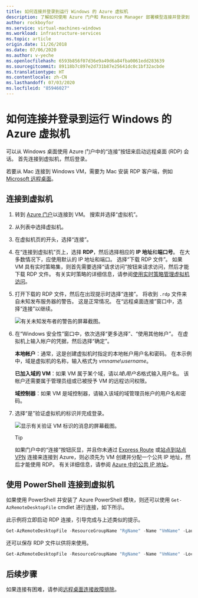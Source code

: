 ```yaml
---
title: 如何连接并登录到运行 Windows 的 Azure 虚拟机
description: 了解如何使用 Azure 门户和 Resource Manager 部署模型连接并登录到 Windows VM。
author: rockboyfor
ms.service: virtual-machines-windows
ms.workload: infrastructure-services
ms.topic: article
origin.date: 11/26/2018
ms.date: 07/06/2020
ms.author: v-yeche
ms.openlocfilehash: 6593b856f07d36e9a49d6a84fba0061edd283639
ms.sourcegitcommit: 89118b7c897e2d731b87e25641dc0c1bf32acbde
ms.translationtype: HT
ms.contentlocale: zh-CN
ms.lasthandoff: 07/03/2020
ms.locfileid: "85946027"
---
```

# <a name="how-to-connect-and-sign-on-to-an-azure-virtual-machine-running-windows"></a>如何连接并登录到运行 Windows 的 Azure 虚拟机
可以从 Windows 桌面使用 Azure 门户中的“连接”按钮来启动远程桌面 (RDP) 会话。 首先连接到虚拟机，然后登录。

若要从 Mac 连接到 Windows VM，需要为 Mac 安装 RDP 客户端，例如 [Microsoft 远程桌面](https://aka.ms/rdmac)。

## <a name="connect-to-the-virtual-machine"></a>连接到虚拟机
1. 转到 [Azure 门户](https://portal.azure.cn/)以连接到 VM。 搜索并选择“虚拟机”。
2. 从列表中选择虚拟机。
3. 在虚拟机页的开头，选择“连接”。
4. 在“连接到虚拟机”页上，选择 **RDP**，然后选择相应的 **IP 地址**和**端口号**。 在大多数情况下，应使用默认的 IP 地址和端口。 选择“下载 RDP 文件”。 如果 VM 具有实时策略集，则首先需要选择“请求访问”按钮来请求访问，然后才能下载 RDP 文件。 有关实时策略的详细信息，请参阅[使用实时策略管理虚拟机访问](../../security-center/security-center-just-in-time.md)。
5. 打开下载的 RDP 文件，然后在出现提示时选择“连接”。 将收到 `.rdp` 文件来自未知发布服务器的警告。 这是正常情况。 在“远程桌面连接”窗口中，选择“连接”以继续。

    ![有关未知发布者的警告的屏幕截图。](./media/connect-logon/rdp-warn.png)
3. 在“Windows 安全性”窗口中，依次选择“更多选择”、“使用其他帐户”。 在虚拟机上输入帐户的凭据，然后选择“确定”。

    **本地帐户**：通常，这是创建虚拟机时指定的本地帐户用户名和密码。 在本示例中，域是虚拟机的名称，输入格式为 *vmname*&#92;*username*。  

    **已加入域的 VM**：如果 VM 属于某个域，请以*域*&#92;*用户名*格式输入用户名。 该帐户还需要属于管理员组或已被授予 VM 的远程访问权限。

    **域控制器**：如果 VM 是域控制器，请输入该域的域管理员帐户的用户名和密码。
4. 选择“是”验证虚拟机的标识并完成登录。

    ![显示有关验证 VM 标识的消息的屏幕截图。](./media/connect-logon/cert-warning.png)

    > [!TIP]
    > 如果门户中的“连接”按钮灰显，并且你未通过 [Express Route](../../expressroute/expressroute-introduction.md) 或[站点到站点 VPN](../../vpn-gateway/vpn-gateway-howto-site-to-site-resource-manager-portal.md) 连接来连接到 Azure，则必须先为 VM 创建并分配一个公共 IP 地址，然后才能使用 RDP。 有关详细信息，请参阅 [Azure 中的公共 IP 地址](../../virtual-network/public-ip-addresses.md)。
    > 
    > 

## <a name="connect-to-the-virtual-machine-using-powershell"></a>使用 PowerShell 连接到虚拟机

如果使用 PowerShell 并安装了 Azure PowerShell 模块，则还可以使用 `Get-AzRemoteDesktopFile` cmdlet 进行连接，如下所示。

此示例将立即启动 RDP 连接，引导完成与上述类似的提示。

```powershell
Get-AzRemoteDesktopFile -ResourceGroupName "RgName" -Name "VmName" -Launch
```

还可以保存 RDP 文件以供将来使用。

```powershell
Get-AzRemoteDesktopFile -ResourceGroupName "RgName" -Name "VmName" -LocalPath "C:\Path\to\folder"
```

## <a name="next-steps"></a>后续步骤
如果连接有困难，请参阅[远程桌面连接故障排除](troubleshoot-rdp-connection.md?toc=%2fvirtual-machines%2fwindows%2ftoc.json)。

<!-- Update_Description: update meta properties, wording update, update link -->